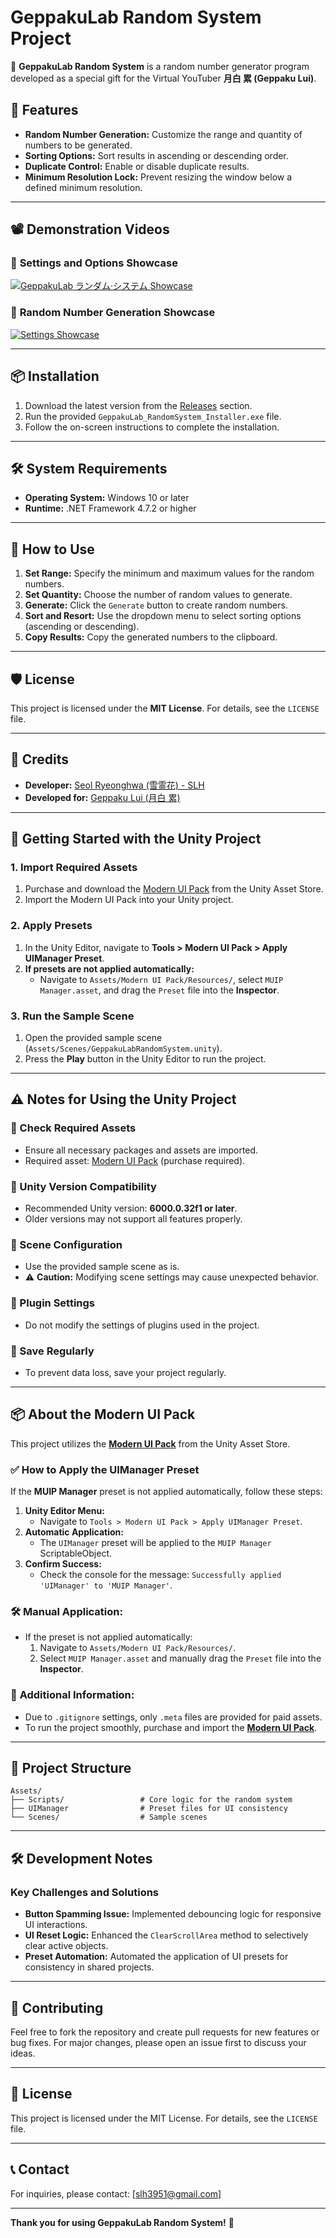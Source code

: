 # GeppakuLab Random System Project

🌙 **GeppakuLab Random System** is a random number generator program developed as a special gift for the Virtual YouTuber **月白 累 (Geppaku Lui)**.

## 🎯 Features
- **Random Number Generation:** Customize the range and quantity of numbers to be generated.
- **Sorting Options:** Sort results in ascending or descending order.
- **Duplicate Control:** Enable or disable duplicate results.
- **Minimum Resolution Lock:** Prevent resizing the window below a defined minimum resolution.

---

## 📽️ Demonstration Videos

### 🎥 **Settings and Options Showcase**
[![GeppakuLab ランダム·システム Showcase](https://img.youtube.com/vi/j1sl5BKaaOg/0.jpg)](https://youtu.be/j1sl5BKaaOg)

### 🎥 **Random Number Generation Showcase**
[![Settings Showcase](https://img.youtube.com/vi/RKB7lpRkYCU/0.jpg)](https://youtu.be/RKB7lpRkYCU)

---

## 📦 Installation
1. Download the latest version from the [Releases](https://github.com/dev-SLH/GeppakuLabRandomSystem/releases) section.
2. Run the provided `GeppakuLab_RandomSystem_Installer.exe` file.
3. Follow the on-screen instructions to complete the installation.

---

## 🛠️ System Requirements
- **Operating System:** Windows 10 or later
- **Runtime:** .NET Framework 4.7.2 or higher

---

## 📖 How to Use

1. **Set Range:** Specify the minimum and maximum values for the random numbers.
2. **Set Quantity:** Choose the number of random values to generate.
3. **Generate:** Click the `Generate` button to create random numbers.
4. **Sort and Resort:** Use the dropdown menu to select sorting options (ascending or descending).
5. **Copy Results:** Copy the generated numbers to the clipboard.

---

## 🛡️ License
This project is licensed under the **MIT License**. For details, see the `LICENSE` file.

---

## 💌 Credits
- **Developer:** [Seol Ryeonghwa (雪霊花) - SLH](https://x.com/slh3951)
- **Developed for:** [Geppaku Lui (月白 累)](https://www.youtube.com/@Geppaku_Lui)

---

## 🚀 Getting Started with the Unity Project

### 1. Import Required Assets
1. Purchase and download the [Modern UI Pack](https://assetstore.unity.com/packages/tools/gui/modern-ui-pack-201717) from the Unity Asset Store.
2. Import the Modern UI Pack into your Unity project.

### 2. Apply Presets
1. In the Unity Editor, navigate to **Tools > Modern UI Pack > Apply UIManager Preset**.
2. **If presets are not applied automatically:**
   - Navigate to `Assets/Modern UI Pack/Resources/`, select `MUIP Manager.asset`,
     and drag the `Preset` file into the **Inspector**.

### 3. Run the Sample Scene
1. Open the provided sample scene (`Assets/Scenes/GeppakuLabRandomSystem.unity`).
2. Press the **Play** button in the Unity Editor to run the project.

---

## ⚠️ Notes for Using the Unity Project

### 📌 Check Required Assets
- Ensure all necessary packages and assets are imported.
- Required asset: [Modern UI Pack](https://assetstore.unity.com/packages/tools/gui/modern-ui-pack-201717) (purchase required).

### 📌 Unity Version Compatibility
- Recommended Unity version: **6000.0.32f1 or later**.
- Older versions may not support all features properly.

### 📌 Scene Configuration
- Use the provided sample scene as is.
- ⚠️ **Caution:** Modifying scene settings may cause unexpected behavior.

### 📌 Plugin Settings
- Do not modify the settings of plugins used in the project.

### 📌 Save Regularly
- To prevent data loss, save your project regularly.

---

## 📦 About the Modern UI Pack

This project utilizes the [**Modern UI Pack**](https://assetstore.unity.com/packages/tools/gui/modern-ui-pack-201717) from the Unity Asset Store.

### ✅ **How to Apply the UIManager Preset**

If the **MUIP Manager** preset is not applied automatically, follow these steps:

1. **Unity Editor Menu:**
   - Navigate to `Tools > Modern UI Pack > Apply UIManager Preset`.
2. **Automatic Application:**
   - The `UIManager` preset will be applied to the `MUIP Manager` ScriptableObject.
3. **Confirm Success:**
   - Check the console for the message: `Successfully applied 'UIManager' to 'MUIP Manager'`.

### 🛠️ **Manual Application:**

- If the preset is not applied automatically:
  1. Navigate to `Assets/Modern UI Pack/Resources/`.
  2. Select `MUIP Manager.asset` and manually drag the `Preset` file into the **Inspector**.

### 🚀 **Additional Information:**

- Due to `.gitignore` settings, only `.meta` files are provided for paid assets.
- To run the project smoothly, purchase and import the [**Modern UI Pack**](https://assetstore.unity.com/packages/tools/gui/modern-ui-pack-201717).

---

## 📝 Project Structure
```plaintext
Assets/
├── Scripts/                 # Core logic for the random system
├── UIManager                # Preset files for UI consistency
└── Scenes/                  # Sample scenes
```

---

## 🛠️ Development Notes
### Key Challenges and Solutions
- **Button Spamming Issue:** Implemented debouncing logic for responsive UI interactions.
- **UI Reset Logic:** Enhanced the `ClearScrollArea` method to selectively clear active objects.
- **Preset Automation:** Automated the application of UI presets for consistency in shared projects.

---

## 💬 Contributing
Feel free to fork the repository and create pull requests for new features or bug fixes. For major changes, please open an issue first to discuss your ideas.

---

## 📝 License
This project is licensed under the MIT License. For details, see the `LICENSE` file.

---

## 📞 Contact
For inquiries, please contact: [slh3951@gmail.com]

---

**Thank you for using GeppakuLab Random System!** 🌙

